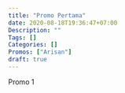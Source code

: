 ```yaml
---
title: "Promo Pertama"
date: 2020-08-18T19:36:47+07:00
Description: ""
Tags: []
Categories: []
Promos: ["Arisan"]
draft: true
---
```


Promo 1